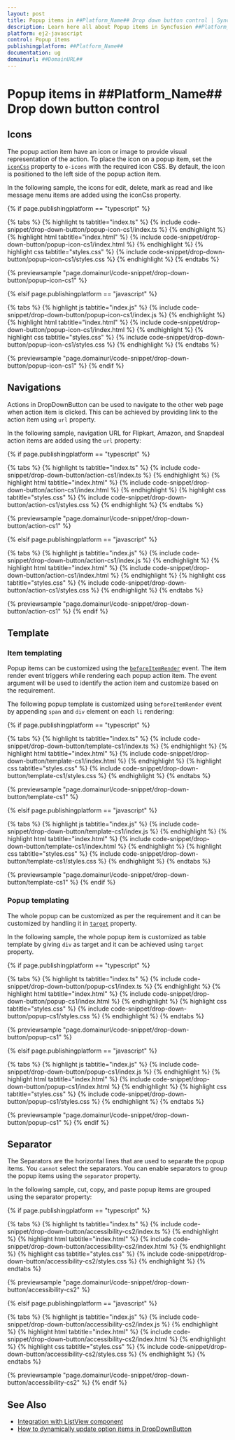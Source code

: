 ```yaml
---
layout: post
title: Popup items in ##Platform_Name## Drop down button control | Syncfusion
description: Learn here all about Popup items in Syncfusion ##Platform_Name## Drop down button control of Syncfusion Essential JS 2 and more.
platform: ej2-javascript
control: Popup items 
publishingplatform: ##Platform_Name##
documentation: ug
domainurl: ##DomainURL##
---
```


# Popup items in ##Platform_Name## Drop down button control

## Icons

The popup action item have an icon or image to provide visual representation of the action. To place the icon on a popup item, set the [`iconCss`](../api/drop-down-button/#iconcss) property to `e-icons` with the required icon CSS. By default, the icon is positioned to the left side of the popup action item.

In the following sample, the icons for edit, delete, mark as read  and like message menu items are added using the iconCss property.

{% if page.publishingplatform == "typescript" %}

 {% tabs %}
{% highlight ts tabtitle="index.ts" %}
{% include code-snippet/drop-down-button/popup-icon-cs1/index.ts %}
{% endhighlight %}
{% highlight html tabtitle="index.html" %}
{% include code-snippet/drop-down-button/popup-icon-cs1/index.html %}
{% endhighlight %}
{% highlight css tabtitle="styles.css" %}
{% include code-snippet/drop-down-button/popup-icon-cs1/styles.css %}
{% endhighlight %}
{% endtabs %}
        
{% previewsample "page.domainurl/code-snippet/drop-down-button/popup-icon-cs1" %}

{% elsif page.publishingplatform == "javascript" %}

{% tabs %}
{% highlight js tabtitle="index.js" %}
{% include code-snippet/drop-down-button/popup-icon-cs1/index.js %}
{% endhighlight %}
{% highlight html tabtitle="index.html" %}
{% include code-snippet/drop-down-button/popup-icon-cs1/index.html %}
{% endhighlight %}
{% highlight css tabtitle="styles.css" %}
{% include code-snippet/drop-down-button/popup-icon-cs1/styles.css %}
{% endhighlight %}
{% endtabs %}

{% previewsample "page.domainurl/code-snippet/drop-down-button/popup-icon-cs1" %}
{% endif %}

## Navigations

Actions in DropDownButton can be used to navigate to the other web page when action item is clicked. This can be achieved by providing link to the action item using `url` property.

In the following sample, navigation URL for Flipkart, Amazon, and Snapdeal action items are added using the `url` property:

{% if page.publishingplatform == "typescript" %}

 {% tabs %}
{% highlight ts tabtitle="index.ts" %}
{% include code-snippet/drop-down-button/action-cs1/index.ts %}
{% endhighlight %}
{% highlight html tabtitle="index.html" %}
{% include code-snippet/drop-down-button/action-cs1/index.html %}
{% endhighlight %}
{% highlight css tabtitle="styles.css" %}
{% include code-snippet/drop-down-button/action-cs1/styles.css %}
{% endhighlight %}
{% endtabs %}
        
{% previewsample "page.domainurl/code-snippet/drop-down-button/action-cs1" %}

{% elsif page.publishingplatform == "javascript" %}

{% tabs %}
{% highlight js tabtitle="index.js" %}
{% include code-snippet/drop-down-button/action-cs1/index.js %}
{% endhighlight %}
{% highlight html tabtitle="index.html" %}
{% include code-snippet/drop-down-button/action-cs1/index.html %}
{% endhighlight %}
{% highlight css tabtitle="styles.css" %}
{% include code-snippet/drop-down-button/action-cs1/styles.css %}
{% endhighlight %}
{% endtabs %}

{% previewsample "page.domainurl/code-snippet/drop-down-button/action-cs1" %}
{% endif %}

## Template

### Item templating

Popup items can be customized using the [`beforeItemRender`](../api/drop-down-button/#beforeitemrender) event. The item render event triggers while rendering each popup action item. The event argument will be used to identify the action item and customize based on the requirement.

The following popup template is customized using `beforeItemRender` event by appending `span` and `div` element on each `li` rendering:

{% if page.publishingplatform == "typescript" %}

 {% tabs %}
{% highlight ts tabtitle="index.ts" %}
{% include code-snippet/drop-down-button/template-cs1/index.ts %}
{% endhighlight %}
{% highlight html tabtitle="index.html" %}
{% include code-snippet/drop-down-button/template-cs1/index.html %}
{% endhighlight %}
{% highlight css tabtitle="styles.css" %}
{% include code-snippet/drop-down-button/template-cs1/styles.css %}
{% endhighlight %}
{% endtabs %}
        
{% previewsample "page.domainurl/code-snippet/drop-down-button/template-cs1" %}

{% elsif page.publishingplatform == "javascript" %}

{% tabs %}
{% highlight js tabtitle="index.js" %}
{% include code-snippet/drop-down-button/template-cs1/index.js %}
{% endhighlight %}
{% highlight html tabtitle="index.html" %}
{% include code-snippet/drop-down-button/template-cs1/index.html %}
{% endhighlight %}
{% highlight css tabtitle="styles.css" %}
{% include code-snippet/drop-down-button/template-cs1/styles.css %}
{% endhighlight %}
{% endtabs %}

{% previewsample "page.domainurl/code-snippet/drop-down-button/template-cs1" %}
{% endif %}

### Popup templating

The whole popup can be customized as per the requirement and it can be customized by handling it in [`target`](../api/drop-down-button/#target) property.

In the following sample, the whole popup item is customized as table template by giving `div` as target and it can be achieved
using `target` property.

{% if page.publishingplatform == "typescript" %}

 {% tabs %}
{% highlight ts tabtitle="index.ts" %}
{% include code-snippet/drop-down-button/popup-cs1/index.ts %}
{% endhighlight %}
{% highlight html tabtitle="index.html" %}
{% include code-snippet/drop-down-button/popup-cs1/index.html %}
{% endhighlight %}
{% highlight css tabtitle="styles.css" %}
{% include code-snippet/drop-down-button/popup-cs1/styles.css %}
{% endhighlight %}
{% endtabs %}
        
{% previewsample "page.domainurl/code-snippet/drop-down-button/popup-cs1" %}

{% elsif page.publishingplatform == "javascript" %}

{% tabs %}
{% highlight js tabtitle="index.js" %}
{% include code-snippet/drop-down-button/popup-cs1/index.js %}
{% endhighlight %}
{% highlight html tabtitle="index.html" %}
{% include code-snippet/drop-down-button/popup-cs1/index.html %}
{% endhighlight %}
{% highlight css tabtitle="styles.css" %}
{% include code-snippet/drop-down-button/popup-cs1/styles.css %}
{% endhighlight %}
{% endtabs %}

{% previewsample "page.domainurl/code-snippet/drop-down-button/popup-cs1" %}
{% endif %}

## Separator

The Separators are the horizontal lines that are used to separate the popup items. You `cannot` select the separators. You can enable separators to group the popup items using the `separator` property.

In the following sample, cut, copy, and paste popup items are grouped using the separator property:

{% if page.publishingplatform == "typescript" %}

 {% tabs %}
{% highlight ts tabtitle="index.ts" %}
{% include code-snippet/drop-down-button/accessibility-cs2/index.ts %}
{% endhighlight %}
{% highlight html tabtitle="index.html" %}
{% include code-snippet/drop-down-button/accessibility-cs2/index.html %}
{% endhighlight %}
{% highlight css tabtitle="styles.css" %}
{% include code-snippet/drop-down-button/accessibility-cs2/styles.css %}
{% endhighlight %}
{% endtabs %}
        
{% previewsample "page.domainurl/code-snippet/drop-down-button/accessibility-cs2" %}

{% elsif page.publishingplatform == "javascript" %}

{% tabs %}
{% highlight js tabtitle="index.js" %}
{% include code-snippet/drop-down-button/accessibility-cs2/index.js %}
{% endhighlight %}
{% highlight html tabtitle="index.html" %}
{% include code-snippet/drop-down-button/accessibility-cs2/index.html %}
{% endhighlight %}
{% highlight css tabtitle="styles.css" %}
{% include code-snippet/drop-down-button/accessibility-cs2/styles.css %}
{% endhighlight %}
{% endtabs %}

{% previewsample "page.domainurl/code-snippet/drop-down-button/accessibility-cs2" %}
{% endif %}

## See Also

* [Integration with ListView component](./how-to/group-popup-items-with-listview-component)
* [How to dynamically update option items in DropDownButton](https://www.syncfusion.com/forums/140430)